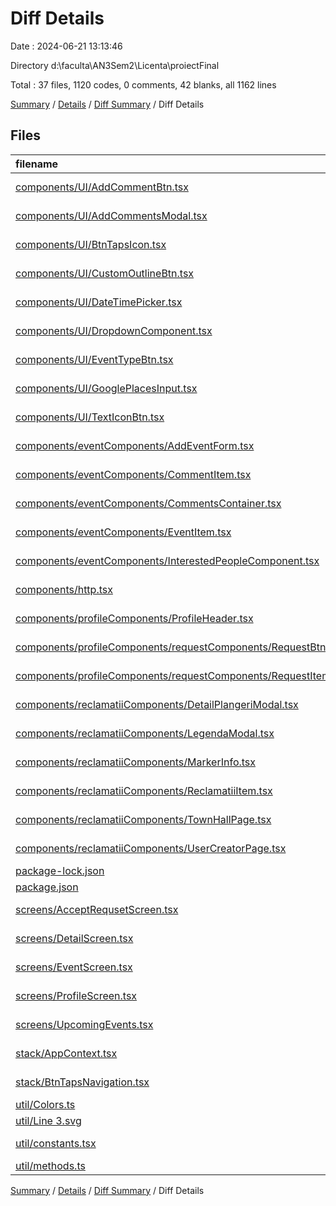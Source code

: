 # Diff Details

Date : 2024-06-21 13:13:46

Directory d:\\faculta\\AN3Sem2\\Licenta\\proiectFinal

Total : 37 files,  1120 codes, 0 comments, 42 blanks, all 1162 lines

[Summary](results.md) / [Details](details.md) / [Diff Summary](diff.md) / Diff Details

## Files
| filename | language | code | comment | blank | total |
| :--- | :--- | ---: | ---: | ---: | ---: |
| [components/UI/AddCommentBtn.tsx](/components/UI/AddCommentBtn.tsx) | TypeScript JSX | 3 | 0 | 1 | 4 |
| [components/UI/AddCommentsModal.tsx](/components/UI/AddCommentsModal.tsx) | TypeScript JSX | 18 | 0 | -1 | 17 |
| [components/UI/BtnTapsIcon.tsx](/components/UI/BtnTapsIcon.tsx) | TypeScript JSX | 29 | 0 | 0 | 29 |
| [components/UI/CustomOutlineBtn.tsx](/components/UI/CustomOutlineBtn.tsx) | TypeScript JSX | 6 | 0 | 0 | 6 |
| [components/UI/DateTimePicker.tsx](/components/UI/DateTimePicker.tsx) | TypeScript JSX | 15 | 0 | -3 | 12 |
| [components/UI/DropdownComponent.tsx](/components/UI/DropdownComponent.tsx) | TypeScript JSX | 37 | 0 | 5 | 42 |
| [components/UI/EventTypeBtn.tsx](/components/UI/EventTypeBtn.tsx) | TypeScript JSX | 5 | 0 | 0 | 5 |
| [components/UI/GooglePlacesInput.tsx](/components/UI/GooglePlacesInput.tsx) | TypeScript JSX | 3 | 0 | -1 | 2 |
| [components/UI/TextIconBtn.tsx](/components/UI/TextIconBtn.tsx) | TypeScript JSX | 30 | 0 | 1 | 31 |
| [components/eventComponents/AddEventForm.tsx](/components/eventComponents/AddEventForm.tsx) | TypeScript JSX | 11 | 0 | 1 | 12 |
| [components/eventComponents/CommentItem.tsx](/components/eventComponents/CommentItem.tsx) | TypeScript JSX | 13 | 0 | 0 | 13 |
| [components/eventComponents/CommentsContainer.tsx](/components/eventComponents/CommentsContainer.tsx) | TypeScript JSX | 1 | 0 | 0 | 1 |
| [components/eventComponents/EventItem.tsx](/components/eventComponents/EventItem.tsx) | TypeScript JSX | 11 | 0 | 2 | 13 |
| [components/eventComponents/InterestedPeopleComponent.tsx](/components/eventComponents/InterestedPeopleComponent.tsx) | TypeScript JSX | 68 | 0 | 1 | 69 |
| [components/http.tsx](/components/http.tsx) | TypeScript JSX | 9 | 0 | 0 | 9 |
| [components/profileComponents/ProfileHeader.tsx](/components/profileComponents/ProfileHeader.tsx) | TypeScript JSX | 39 | 0 | 6 | 45 |
| [components/profileComponents/requestComponents/RequestBtn.tsx](/components/profileComponents/requestComponents/RequestBtn.tsx) | TypeScript JSX | 3 | 0 | 0 | 3 |
| [components/profileComponents/requestComponents/RequestItem.tsx](/components/profileComponents/requestComponents/RequestItem.tsx) | TypeScript JSX | 8 | 0 | 1 | 9 |
| [components/reclamatiiComponents/DetailPlangeriModal.tsx](/components/reclamatiiComponents/DetailPlangeriModal.tsx) | TypeScript JSX | 190 | 0 | 4 | 194 |
| [components/reclamatiiComponents/LegendaModal.tsx](/components/reclamatiiComponents/LegendaModal.tsx) | TypeScript JSX | 68 | 0 | 6 | 74 |
| [components/reclamatiiComponents/MarkerInfo.tsx](/components/reclamatiiComponents/MarkerInfo.tsx) | TypeScript JSX | 1 | 0 | 0 | 1 |
| [components/reclamatiiComponents/ReclamatiiItem.tsx](/components/reclamatiiComponents/ReclamatiiItem.tsx) | TypeScript JSX | 10 | 0 | 0 | 10 |
| [components/reclamatiiComponents/TownHallPage.tsx](/components/reclamatiiComponents/TownHallPage.tsx) | TypeScript JSX | 69 | 0 | 11 | 80 |
| [components/reclamatiiComponents/UserCreatorPage.tsx](/components/reclamatiiComponents/UserCreatorPage.tsx) | TypeScript JSX | 11 | 0 | 0 | 11 |
| [package-lock.json](/package-lock.json) | JSON | 166 | 0 | 0 | 166 |
| [package.json](/package.json) | JSON | 2 | 0 | 0 | 2 |
| [screens/AcceptRequsetScreen.tsx](/screens/AcceptRequsetScreen.tsx) | TypeScript JSX | 10 | 0 | -1 | 9 |
| [screens/DetailScreen.tsx](/screens/DetailScreen.tsx) | TypeScript JSX | 124 | 0 | 2 | 126 |
| [screens/EventScreen.tsx](/screens/EventScreen.tsx) | TypeScript JSX | 57 | 0 | -5 | 52 |
| [screens/ProfileScreen.tsx](/screens/ProfileScreen.tsx) | TypeScript JSX | 6 | 0 | -1 | 5 |
| [screens/UpcomingEvents.tsx](/screens/UpcomingEvents.tsx) | TypeScript JSX | 5 | 0 | 2 | 7 |
| [stack/AppContext.tsx](/stack/AppContext.tsx) | TypeScript JSX | 3 | 0 | 0 | 3 |
| [stack/BtnTapsNavigation.tsx](/stack/BtnTapsNavigation.tsx) | TypeScript JSX | 44 | 0 | 4 | 48 |
| [util/Colors.ts](/util/Colors.ts) | TypeScript | 5 | 0 | 2 | 7 |
| [util/Line 3.svg](/util/Line%203.svg) | XML | 3 | 0 | 1 | 4 |
| [util/constants.tsx](/util/constants.tsx) | TypeScript JSX | 2 | 0 | 0 | 2 |
| [util/methods.ts](/util/methods.ts) | TypeScript | 35 | 0 | 4 | 39 |

[Summary](results.md) / [Details](details.md) / [Diff Summary](diff.md) / Diff Details